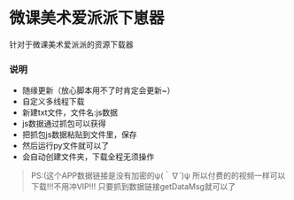 # 微课美术爱派派下崽器
针对于微课美术爱派派的资源下载器

### 说明

* 随缘更新（放心脚本用不了时肯定会更新~）
* 自定义多线程下载
* 新建txt文件，文件名:js数据
* js数据通过抓包可以获得
* 把抓包js数据粘贴到文件里，保存
* 然后运行py文件就可以了
* 会自动创建文件夹，下载全程无须操作
>PS:(这个APP数据链接是没有加密的ψ(｀∇´)ψ
所以付费的的视频一样可以下载!!!不用冲VIP!!!
只要抓到数据链接getDataMsg就可以了
